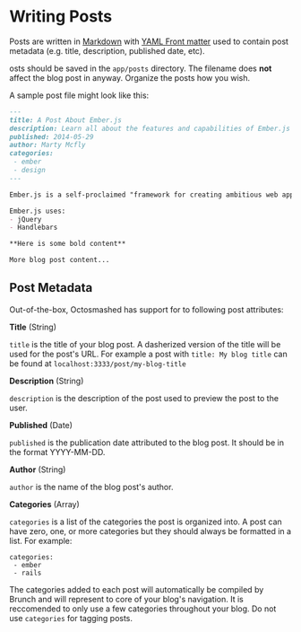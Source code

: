 Writing Posts
======

Posts are written in [Markdown](https://github.com/adam-p/markdown-here/wiki/Markdown-Cheatsheet) with [YAML Front matter](http://jekyllrb.com/docs/frontmatter/) used to contain post metadata (e.g. title, description, published date, etc).

osts should be saved in the `app/posts` directory. The filename does **not** affect the blog post in anyway. Organize the posts how you wish.

A sample post file might look like this:

```markdown
---
title: A Post About Ember.js
description: Learn all about the features and capabilities of Ember.js
published: 2014-05-29
author: Marty Mcfly
categories:
 - ember
 - design
---

Ember.js is a self-proclaimed "framework for creating ambitious web applications." It allows you to write less code, waste less time, and makes developers productive out-of-the-box.

Ember.js uses:
- jQuery
- Handlebars

**Here is some bold content**

More blog post content...

```

Post Metadata
------

Out-of-the-box, Octosmashed has support for to following post attributes:

**Title** (String)

`title` is the title of your blog post. A dasherized version of the title will be used for the post's URL. For example a post with `title: My blog title` can be found at `localhost:3333/post/my-blog-title`

**Description** (String)

`description` is the description of the post used to preview the post to the user.

**Published** (Date)

`published` is the publication date attributed to the blog post. It should be in the format YYYY-MM-DD.

**Author** (String)

`author` is the name of the blog post's author.

**Categories** (Array)

`categories` is a list of the categories the post is organized into. A post can have zero, one, or more categories but they should always be formatted in a list. For example:

```
categories:
 - ember
 - rails
```

The categories added to each post will automatically be compiled by Brunch and will represent to core of your blog's navigation. It is reccomended to only use a few categories throughout your blog. Do not use `categories` for tagging posts.
